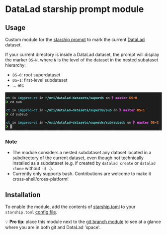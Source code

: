 # DataLad starship prompt module

## Usage

Custom module for the [starship prompt](https://starship.rs/) to mark the current [DataLad](https://github.com/datalad/datalad) dataset.

If your current directory is inside a DataLad dataset, the prompt will display the marker `DS~N`, where `N` is the level of the dataset in the nested subataset hierarchy:
- `DS~0`: root superdataset
- `DS~1`: first-level subdataset
- ... etc

<img src="datalad-starship.png" width="600"><br>

### Note

- The module considers a nested subdataset any dataset located in a subdirectory of the current dataset, even though not technically installed as a subdataset (e.g. if created by `datalad create` or `datalad clone` without `-d .`).
- Currently only supports bash. Contributions are welcome to make it cross-shell/cross-platform!

## Installation

To enable the module, add the contents of [starship.toml](starship.toml) to your `starship.toml` [config file](https://starship.rs/config/#custom-commands).

:bulb: **Pro tip**: place this module next to the [git branch module](https://starship.rs/config/#git-branch) to see at a glance where you are in both git and DataLad 'space'.
